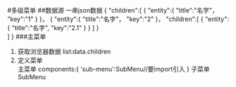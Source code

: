 #多级菜单
##数据源
一串json数据
{
	"children":[
		{
			"entity":{
				"title":"名字"，
				"key":"1"
			}
		}，
		{
			"entity":{
				"title":"名字"，
				"key":"2"
			}，
			"children":[
				{
					"entity":{
						"title":"名字",
						"key":"2.1"
					}
				}
			]
		}	
	]
}
###主菜单
1. 获取浏览器数据 list:data.children
2. 定义菜单  
主菜单
	<template v-for item in list>
		<a-menu-item v-if="!item.child" :key="item.entity.key"></a-menu-item>//如果不存在孩子节点
		<sub-menu v-else :menu-info=item>//子组件递归
	</template>
	components:{
		'sub-menu':SubMenu//要import引入
	}
子菜单SubMenu
<template functional>//functional用于递归自身
	<a-sub-menu>
	<span>
	<a-icon></a-icon>
	</span>
	<template v-for>
		<a-menu-item v-if="!item.children">
			<RouterLink to=""></RouterLink>
		</a-menu-item>
		<sub-menu v-else></sub-menu>
	</template>
<template>


